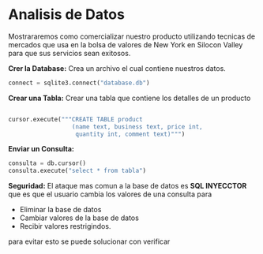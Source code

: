 # Analisis de Datos

Mostrararemos como comercializar nuestro producto utilizando tecnicas de mercados que usa en la bolsa de valores de New York en Silocon Valley para que sus servicios sean exitosos.

**Crer la Database:** Crea un archivo el cual contiene nuestros datos.

```python
connect = sqlite3.connect("database.db")
```

**Crear una Tabla:** Crear una tabla que contiene los detalles de un producto 

```python

cursor.execute("""CREATE TABLE product
                  (name text, business text, price int, 
                   quantity int, comment text)""")
```

**Enviar un Consulta:**

```python
consulta = db.cursor()
consulta.execute("select * from tabla")
```

**Seguridad:** El ataque mas comun a la base de datos es **SQL INYECCTOR** que es que el usuario cambia los valores de una consulta para 

* Eliminar la base de datos
* Cambiar valores de la base de datos
* Recibir valores restrigindos.

para evitar esto se puede solucionar con verificar 
